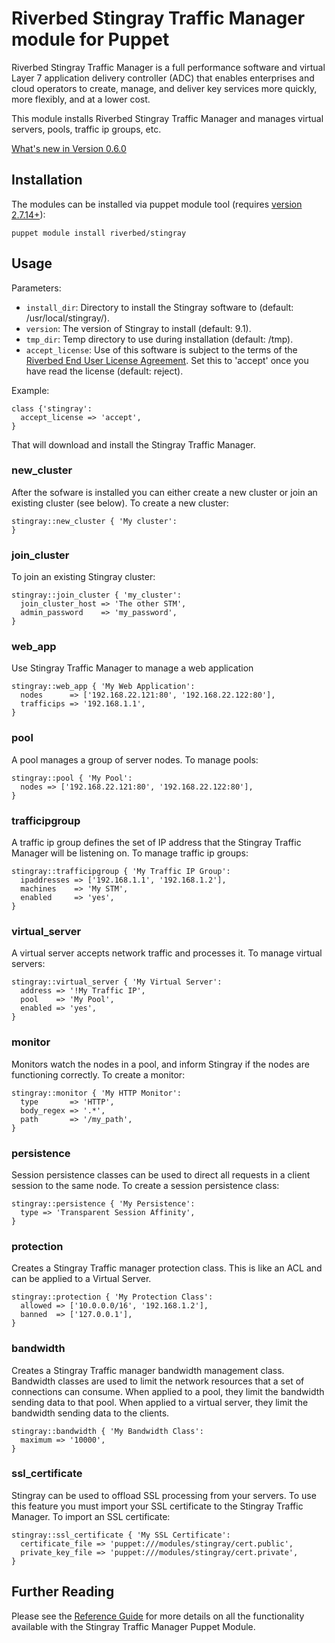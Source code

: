 # Riverbed Stingray Traffic Manager module for Puppet

Riverbed Stingray Traffic Manager is a full performance software and virtual
Layer 7 application delivery controller (ADC) that enables enterprises and cloud
operators to create, manage, and deliver key services more quickly, more
flexibly, and at a lower cost.

This module installs Riverbed Stingray Traffic Manager and manages virtual
servers, pools, traffic ip groups, etc.

[What's new in Version 0.6.0](https://splash.riverbed.com/community/product-lines/steelapp/blog/2014/07/09/whats-new-in-steelapp-puppet-module-060)

## Installation

The modules can be installed via puppet module tool (requires
[version 2.7.14+](http://docs.puppetlabs.com/puppet/2.7/reference/modules_installing.html)):

    puppet module install riverbed/stingray

## Usage

Parameters:

* `install_dir`: Directory to install the Stingray software to
(default: /usr/local/stingray/).
* `version`: The version of Stingray to install (default: 9.1).
* `tmp_dir`: Temp directory to use during installation (default: /tmp).
* `accept_license`: Use of this software is subject to the terms of the
[Riverbed End User License Agreement](http://www.riverbed.com/license).  Set
this to 'accept' once you have read the license (default: reject).

Example:

    class {'stingray':
      accept_license => 'accept',
    }

That will download and install the Stingray Traffic Manager.

### new_cluster
After the sofware is installed you can either create a new cluster or join an
existing cluster (see below).  To create a new cluster:

    stingray::new_cluster { 'My cluster':
    }

### join_cluster
To join an existing Stingray cluster:

    stingray::join_cluster { 'my_cluster':
      join_cluster_host => 'The other STM',
      admin_password    => 'my_password',
    }

### web_app
Use Stingray Traffic Manager to manage a web application

    stingray::web_app { 'My Web Application':
      nodes      => ['192.168.22.121:80', '192.168.22.122:80'],
      trafficips => '192.168.1.1',
    }

### pool
A pool manages a group of server nodes.  To manage pools:

    stingray::pool { 'My Pool':
      nodes => ['192.168.22.121:80', '192.168.22.122:80'],
    }

### trafficipgroup
A traffic ip group defines the set of IP address that the Stingray Traffic
Manager will be listening on.  To manage traffic ip groups:

    stingray::trafficipgroup { 'My Traffic IP Group':
      ipaddresses => ['192.168.1.1', '192.168.1.2'],
      machines    => 'My STM',
      enabled     => 'yes',
    }

### virtual_server
A virtual server accepts network traffic and processes it.  To manage virtual
servers:

    stingray::virtual_server { 'My Virtual Server':
      address => '!My Traffic IP',
      pool    => 'My Pool',
      enabled => 'yes',
    }

### monitor
Monitors watch the nodes in a pool, and inform Stingray if the nodes are
functioning correctly. To create a monitor:

    stingray::monitor { 'My HTTP Monitor':
      type       => 'HTTP',
      body_regex => '.*',
      path       => '/my_path',
    }

### persistence
Session persistence classes can be used to direct all requests in a client
session to the same node. To create a session persistence class:

    stingray::persistence { 'My Persistence':
      type => 'Transparent Session Affinity',
    }

### protection
Creates a Stingray Traffic manager protection class. This is like an ACL and can
be applied to a Virtual Server.

    stingray::protection { 'My Protection Class':
      allowed => ['10.0.0.0/16', '192.168.1.2'],
      banned  => ['127.0.0.1'],
    }

### bandwidth

Creates a Stingray Traffic manager bandwidth management class.  Bandwidth
classes are used to limit the network resources that a set of connections
can consume.  When applied to a pool, they limit the bandwidth sending
data to that pool.  When applied to a virtual server, they limit the
bandwidth sending data to the clients.

    stingray::bandwidth { 'My Bandwidth Class':
      maximum => '10000',
    }

### ssl_certificate
Stingray can be used to offload SSL processing from your servers.  To use this
feature you must import your SSL certificate to the Stingray Traffic Manager.
To import an SSL certificate:

    stingray::ssl_certificate { 'My SSL Certificate':
      certificate_file => 'puppet:///modules/stingray/cert.public',
      private_key_file => 'puppet:///modules/stingray/cert.private',
    }

## Further Reading
Please see the [Reference Guide](https://splash.riverbed.com/docs/DOC-1638) for
more details on all the functionality available with the Stingray Traffic
Manager Puppet Module.
